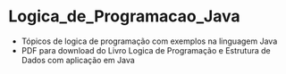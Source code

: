 # Logica_de_Programacao_Java
- Tópicos de logica de programação com exemplos na linguagem Java
- PDF para download do Livro Logica de Programação e Estrutura de Dados com aplicação em Java
